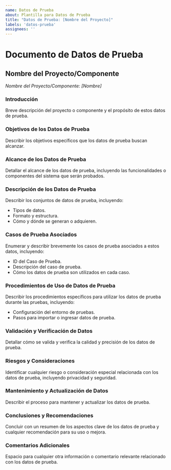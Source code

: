 ```yaml
---
name: Datos de Prueba
about: Plantilla para Datos de Prueba
title: "Datos de Prueba: [Nombre del Proyecto]"
labels: 'datos-prueba'
assignees: ''
---
```

# Documento de Datos de Prueba

## Nombre del Proyecto/Componente
*Nombre del Proyecto/Componente: [Nombre]*

### Introducción
Breve descripción del proyecto o componente y el propósito de estos datos de prueba.

### Objetivos de los Datos de Prueba
Describir los objetivos específicos que los datos de prueba buscan alcanzar.

### Alcance de los Datos de Prueba
Detallar el alcance de los datos de prueba, incluyendo las funcionalidades o componentes del sistema que serán probados.

### Descripción de los Datos de Prueba
Describir los conjuntos de datos de prueba, incluyendo:
- Tipos de datos.
- Formato y estructura.
- Cómo y dónde se generan o adquieren.

### Casos de Prueba Asociados
Enumerar y describir brevemente los casos de prueba asociados a estos datos, incluyendo:
- ID del Caso de Prueba.
- Descripción del caso de prueba.
- Cómo los datos de prueba son utilizados en cada caso.

### Procedimientos de Uso de Datos de Prueba
Describir los procedimientos específicos para utilizar los datos de prueba durante las pruebas, incluyendo:
- Configuración del entorno de pruebas.
- Pasos para importar o ingresar datos de prueba.

### Validación y Verificación de Datos
Detallar cómo se valida y verifica la calidad y precisión de los datos de prueba.

### Riesgos y Consideraciones
Identificar cualquier riesgo o consideración especial relacionada con los datos de prueba, incluyendo privacidad y seguridad.

### Mantenimiento y Actualización de Datos
Describir el proceso para mantener y actualizar los datos de prueba.

### Conclusiones y Recomendaciones
Concluir con un resumen de los aspectos clave de los datos de prueba y cualquier recomendación para su uso o mejora.

### Comentarios Adicionales
Espacio para cualquier otra información o comentario relevante relacionado con los datos de prueba.

